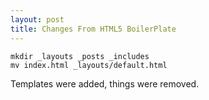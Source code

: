 ```yaml
---
layout: post
title: Changes From HTML5 BoilerPlate
---
```


    mkdir _layouts _posts _includes
    mv index.html _layouts/default.html

Templates were added, things were removed.
